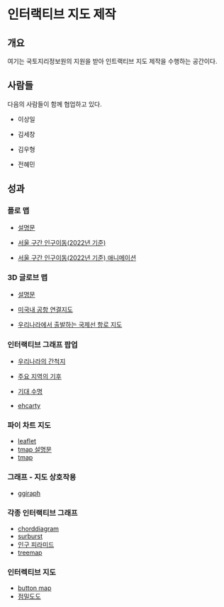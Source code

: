 # 인터랙티브 지도 제작


## 개요

여기는 국토지리정보원의 지원을 받아 인트랙티브 지도 제작을 수행하는
공간이다.

## 사람들

다음의 사람들이 함께 협업하고 있다.

- 이상일

- 김세창

- 김우형

- 전혜민

## 성과

### 플로 맵

- [설명문](https://snu-sds.github.io/2024_interactive_maps/flowmap.html)

- [서울 구간 인구이동(2022년
  기준)](https://snu-sds.github.io/2024_interactive_maps/flowmapblue.html)

- [서울 구간 인구이동(2022년 기준)
  애니메이션](https://snu-sds.github.io/2024_interactive_maps/flowmapblue_ani.html)

### 3D 글로브 맵

- [설명문](https://snu-sds.github.io/2024_interactive_maps/globe.html)

- [미국내 공항
  연결지도](https://snu-sds.github.io/2024_interactive_maps/globe_arc.html)

- [우리나라에서 출발하는 국제선 항로
  지도](https://snu-sds.github.io/2024_interactive_maps/korea_arc.html)

### 인터랙티브 그래프 팝업

- [우리나라의 간척지](https://snu-sds.github.io/2024_interactive_maps/Interactive_Map_Slide_Image.html)

- [주요 지역의 기후](https://snu-sds.github.io/2024_interactive_maps/Climate_of_Korea.html)

- [기대 수명](https://snu-sds.github.io/2024_interactive_maps/Life_Expectancy.html)

- [ehcarty](https://snu-sds.github.io/2024_interactive_maps/echarty_test.html)

### 파이 차트 지도

- [leaflet](https://snu-sds.github.io/2024_interactive_maps/piemap.html)
- [tmap 설명문](https://snu-sds.github.io/2024_interactive_maps/tmap_piechart.html)
- [tmap](https://snu-sds.github.io/2024_interactive_maps/new_piemap.html)

### 그래프 - 지도 상호작용
- [ggiraph](https://snu-sds.github.io/2024_interactive_maps/ggiraph.html)

### 각종 인터랙티브 그래프
- [chorddiagram](https://snu-sds.github.io/2024_interactive_maps/return_chorddiagram.html)
- [surburst](https://snu-sds.github.io/2024_interactive_maps/sunburst.html)
- [인구 피라미드](https://snu-sds.github.io/2024_interactive_maps/result/01_pop_pyramid.html)
- [treemap](https://snu-sds.github.io/2024_interactive_maps/result/02_treemap_foreingner_r.html)

### 인터렉티브 지도
- [button map](https://snu-sds.github.io/2024_interactive_maps/result/03_urbanization.html)
- [점밀도도](https://snu-sds.github.io/2024_interactive_maps/result/04_dot_density.html)
